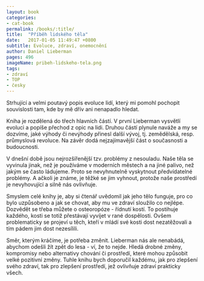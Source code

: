 ```yaml
---
layout: book
categories:
- cat-book
permalink: /books/:title/
title:  "Příběh lidského těla"
date:   2017-01-05 11:49:47 +0800
subtitle: Evoluce, zdraví, onemocnění
author: Daniel Lieberman
pages: 496
imageName: pribeh-lidskeho-tela.png
tags:
- zdraví
- TOP
- česky
---
```

Strhující a velmi poutavý popis evoluce lidí, který mi pomohl pochopit souvislosti tam, kde by mě dřív ani nenapadlo hledat.

Kniha je rozdělená do třech hlavních částí. V první Lieberman vysvětlí evoluci a popíše přechod z opic na lidi. Druhou částí plynule naváže a my se dozvíme, jaké výhody či nevýhody přinesl další vývoj, tj. zemědělská, resp. průmyslová revoluce. Na závěr  dodá nejzajímavější část o současnosti a budoucnosti.

V dnešní době jsou nejrozšířenější tzv. problémy z nesouladu. Naše těla se vyvinula jinak, než je používáme v moderních městech a na jiné palivo, než jakým se často ládujeme. Proto se nevyhnutelně vyskytnout předvídatelné problémy. A ačkoli je známe, je těžké se jim vyhnout, protože naše prostředí je nevyhovující a silně nás ovlivňuje.

Smyslem celé knihy je, aby si čtenář uvědomil jak jeho tělo funguje, pro co bylo uzpůsobeno a jak se chovat, aby mu ve zdraví sloužilo co nejlépe. Dozvědět se třeba můžete o osteoropóze - řídnutí kostí. To postihuje každého, kosti se totiž přestávají vyvíjet v rané dospělosti. Ovšem problematicky se projeví u těch, kteří v mládí své kosti dost nezatěžovali a tím pádem jim dost nezesílili.

Směr, kterým kráčíme, je potřeba změnit. Lieberman nás ale nenabádá, abychom odešli žít zpět do lesa - ví, že to nejde. Hledá drobné změny, kompromisy nebo alternativy chování či prostředí, které mohou způsobit velké pozitivní změny. Tuhle knihu bych doporučil každému, jak pro zlepšení svého zdraví, tak pro zlepšení prostředí, jež ovlivňuje zdraví prakticky všech.